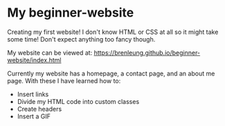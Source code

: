# My beginner-website
Creating my first website! I don't know HTML or CSS at all so it
might take some time! Don't expect anything too fancy though.

My website can be viewed at: https://brenleung.github.io/beginner-website/index.html

Currently my website has a homepage, a contact page, and an about me page.
With these I have learned how to:
* Insert links
* Divide my HTML code into custom classes
* Create headers
* Insert a GIF
